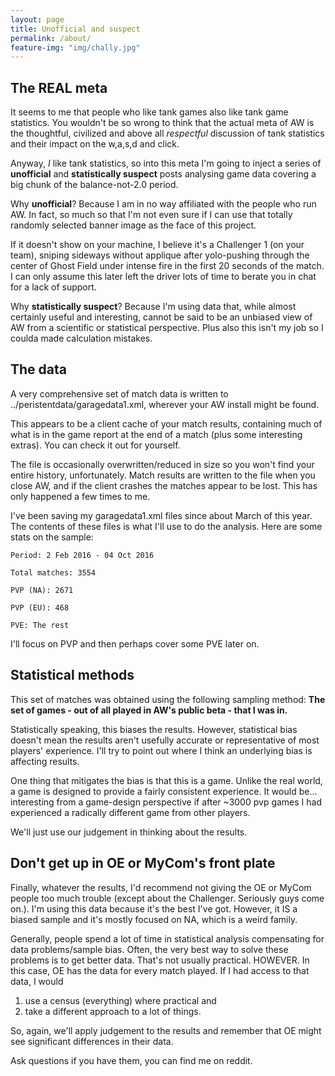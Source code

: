 ```yaml
---
layout: page
title: Unofficial and suspect
permalink: /about/
feature-img: "img/chally.jpg"
---
```


## The REAL meta

It seems to me that people who like tank games also like tank game statistics. You wouldn't be so wrong to think that the actual meta of AW is the thoughtful, civilized and above all _respectful_ discussion of tank statistics and their impact on the w,a,s,d and click.

Anyway, _I_ like tank statistics, so into this meta I'm going to inject a series of **unofficial** and **statistically suspect** posts analysing game data covering a big chunk of the balance-not-2.0 period. 

Why **unofficial**? Because I am in no way affiliated with the people who run AW. In fact, so much so that I'm not even sure if I can use that totally randomly selected banner image as the face of this project.

If it doesn't show on your machine, I believe it's a Challenger 1 (on your team), sniping sideways without applique after yolo-pushing through the center of Ghost Field under intense fire in the first 20 seconds of the match. I can only assume this later left the driver lots of time to berate you in chat for a lack of support.

Why **statistically suspect**? Because I'm using data that, while almost certainly useful and interesting, cannot be said to be an unbiased view of AW from a scientific or statistical perspective. Plus also this isn't my job so I coulda made calculation mistakes. 

## The data

A very comprehensive set of match data is written to ../peristentdata/garagedata1.xml, wherever your AW install might be found. 

This appears to be a client cache of your match results, containing much of what is in the game report at the end of a match (plus some interesting extras). You can check it out for yourself. 

The file is occasionally overwritten/reduced in size so you won't find your entire history, unfortunately. Match results are written to the file when you close AW, and if the client crashes the matches appear to be lost. This has only happened a few times to me. 

I've been saving my garagedata1.xml files since about March of this year. The contents of these files is what I'll use to do the analysis. Here are some stats on the sample: 

```
Period: 2 Feb 2016 - 04 Oct 2016

Total matches: 3554

PVP (NA): 2671

PVP (EU): 468

PVE: The rest
```

I'll focus on PVP and then perhaps cover some PVE later on. 

## Statistical methods

This set of matches was obtained using the following sampling method: **The set of games - out of all played in AW's public beta - that I was in.**

Statistically speaking, this biases the results. However, statistical bias doesn't mean the results aren't usefully accurate or representative of most players' experience. I'll try to point out where I think an underlying bias is affecting results.

One thing that mitigates the bias is that this is a game. Unlike the real world, a game is designed to provide a fairly consistent experience. It would be... interesting from a game-design perspective if after ~3000 pvp games I had experienced a radically different game from other players.

We'll just use our judgement in thinking about the results.

## Don't get up in OE or MyCom's front plate

Finally, whatever the results, I'd recommend not giving the OE or MyCom people too much trouble (except about the Challenger. Seriously guys come on.). I'm using this data because it's the best I've got. However, it IS a biased sample and it's mostly focused on NA, which is a weird family. 

Generally, people spend a lot of time in statistical analysis compensating for data problems/sample bias. Often, the very best way to solve these problems is to get better data. That's not usually practical. HOWEVER. In this case, OE has the data for every match played. If I had access to that data, I would 

1. use a census (everything) where practical and 
2. take a different approach to a lot of things.

So, again, we'll apply judgement to the results and remember that OE might see significant differences in their data. 

Ask questions if you have them, you can find me on reddit.